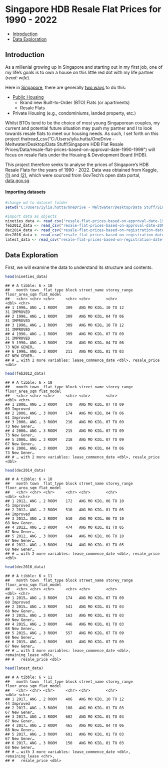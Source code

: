 Singapore HDB Resale Flat Prices for 1990 - 2022
================

-   <a href="#introduction" id="toc-introduction">Introduction</a>
-   <a href="#data-exploration" id="toc-data-exploration">Data
    Exploration</a>

## Introduction

As a millenial growing up in Singapore and starting out in my first job,
one of my life’s goals is to own a house on this little red dot with my
life partner (*read: wife*).

Here in [Singapore](https://en.wikipedia.org/wiki/Singapore), there are
generally [two
ways](https://www.propertyguru.com.sg/property-guides/the-different-types-of-housing-in-singapore-9916)
to do this:

-   [Public
    Housing](https://www.hdb.gov.sg/about-us/our-role/public-housing-a-singapore-icon)
    -   Brand new Built-to-Order (BTO) Flats (or apartments)
    -   Resale Flats
-   Private Housing (e.g., condominiums, landed property, etc.)

Whilst BTOs tend to be the choice of most young Singaporean couples, my
current and potential future situation may push my partner and I to look
towards resale flats to meet our housing needs. As such, I set forth on
this project thatread_csv(“C:/Users/iylia.hutta/OneDrive -
Meltwater/Desktop/Data Stuff/Singapore HDB Flat Resale
Prices/Data/resale-flat-prices-based-on-approval-date-1990-1999”) will
focus on resale flats under the Housing & Development Board (HDB).

This project therefore seeks to analyse the prices of Singapore’s HDB
Resale Flats for the years of 1990 - 2022. Data was obtained from
Kaggle,
[(1)](https://www.kaggle.com/datasets/syrahmadi/resale-hdb-flat-prices-2000-2022)
and
[(2)](https://www.kaggle.com/datasets/chngyuanlongrandy/hdb-prices-with-closest-mrt-distance),
which were sourced from GovTech’s open data portal,
[data.gov.sg](https://data.gov.sg/dataset/resale-flat-prices).

#### Importing datasets

``` r
#change wd to dataset folder
setwd("C:/Users/iylia.hutta/OneDrive - Meltwater/Desktop/Data Stuff/Singapore HDB Flat Resale Prices/Data")

#import data as objects
nineties_data <- read_csv("resale-flat-prices-based-on-approval-date-1990-1999.csv")
feb2012_data <- read_csv("resale-flat-prices-based-on-approval-date-2000-feb-2012.csv")
dec2014_data <- read_csv("resale-flat-prices-based-on-registration-date-from-mar-2012-to-dec-2014.csv")
dec2016_data <- read_csv("resale-flat-prices-based-on-registration-date-from-jan-2015-to-dec-2016.csv")
latest_data <- read_csv("resale-flat-prices-based-on-registration-date-from-jan-2017-onwards.csv")
```

## Data Exploration

First, we will examine the data to understand its structure and
contents.

``` r
head(nineties_data)
```

    ## # A tibble: 6 × 10
    ##   month town  flat_type block street_name storey_range floor_area_sqm flat_model
    ##   <chr> <chr> <chr>     <chr> <chr>       <chr>                 <dbl> <chr>     
    ## 1 1990… ANG … 1 ROOM    309   ANG MO KIO… 10 TO 12                 31 IMPROVED  
    ## 2 1990… ANG … 1 ROOM    309   ANG MO KIO… 04 TO 06                 31 IMPROVED  
    ## 3 1990… ANG … 1 ROOM    309   ANG MO KIO… 10 TO 12                 31 IMPROVED  
    ## 4 1990… ANG … 1 ROOM    309   ANG MO KIO… 07 TO 09                 31 IMPROVED  
    ## 5 1990… ANG … 3 ROOM    216   ANG MO KIO… 04 TO 06                 73 NEW GENER…
    ## 6 1990… ANG … 3 ROOM    211   ANG MO KIO… 01 TO 03                 67 NEW GENER…
    ## # … with 2 more variables: lease_commence_date <dbl>, resale_price <dbl>

``` r
head(feb2012_data)
```

    ## # A tibble: 6 × 10
    ##   month town  flat_type block street_name storey_range floor_area_sqm flat_model
    ##   <chr> <chr> <chr>     <chr> <chr>       <chr>                 <dbl> <chr>     
    ## 1 2000… ANG … 3 ROOM    170   ANG MO KIO… 07 TO 09                 69 Improved  
    ## 2 2000… ANG … 3 ROOM    174   ANG MO KIO… 04 TO 06                 61 Improved  
    ## 3 2000… ANG … 3 ROOM    216   ANG MO KIO… 07 TO 09                 73 New Gener…
    ## 4 2000… ANG … 3 ROOM    215   ANG MO KIO… 07 TO 09                 73 New Gener…
    ## 5 2000… ANG … 3 ROOM    218   ANG MO KIO… 07 TO 09                 67 New Gener…
    ## 6 2000… ANG … 3 ROOM    320   ANG MO KIO… 04 TO 06                 73 New Gener…
    ## # … with 2 more variables: lease_commence_date <dbl>, resale_price <dbl>

``` r
head(dec2014_data)
```

    ## # A tibble: 6 × 10
    ##   month town  flat_type block street_name storey_range floor_area_sqm flat_model
    ##   <chr> <chr> <chr>     <chr> <chr>       <chr>                 <dbl> <chr>     
    ## 1 2012… ANG … 2 ROOM    172   ANG MO KIO… 06 TO 10                 45 Improved  
    ## 2 2012… ANG … 2 ROOM    510   ANG MO KIO… 01 TO 05                 44 Improved  
    ## 3 2012… ANG … 3 ROOM    610   ANG MO KIO… 06 TO 10                 68 New Gener…
    ## 4 2012… ANG … 3 ROOM    474   ANG MO KIO… 01 TO 05                 67 New Gener…
    ## 5 2012… ANG … 3 ROOM    604   ANG MO KIO… 06 TO 10                 67 New Gener…
    ## 6 2012… ANG … 3 ROOM    154   ANG MO KIO… 01 TO 05                 68 New Gener…
    ## # … with 2 more variables: lease_commence_date <dbl>, resale_price <dbl>

``` r
head(dec2016_data)
```

    ## # A tibble: 6 × 11
    ##   month town  flat_type block street_name storey_range floor_area_sqm flat_model
    ##   <chr> <chr> <chr>     <chr> <chr>       <chr>                 <dbl> <chr>     
    ## 1 2015… ANG … 3 ROOM    174   ANG MO KIO… 07 TO 09                 60 Improved  
    ## 2 2015… ANG … 3 ROOM    541   ANG MO KIO… 01 TO 03                 68 New Gener…
    ## 3 2015… ANG … 3 ROOM    163   ANG MO KIO… 01 TO 03                 69 New Gener…
    ## 4 2015… ANG … 3 ROOM    446   ANG MO KIO… 01 TO 03                 68 New Gener…
    ## 5 2015… ANG … 3 ROOM    557   ANG MO KIO… 07 TO 09                 68 New Gener…
    ## 6 2015… ANG … 3 ROOM    603   ANG MO KIO… 07 TO 09                 67 New Gener…
    ## # … with 3 more variables: lease_commence_date <dbl>, remaining_lease <dbl>,
    ## #   resale_price <dbl>

``` r
head(latest_data)
```

    ## # A tibble: 6 × 11
    ##   month town  flat_type block street_name storey_range floor_area_sqm flat_model
    ##   <chr> <chr> <chr>     <chr> <chr>       <chr>                 <dbl> <chr>     
    ## 1 2017… ANG … 2 ROOM    406   ANG MO KIO… 10 TO 12                 44 Improved  
    ## 2 2017… ANG … 3 ROOM    108   ANG MO KIO… 01 TO 03                 67 New Gener…
    ## 3 2017… ANG … 3 ROOM    602   ANG MO KIO… 01 TO 03                 67 New Gener…
    ## 4 2017… ANG … 3 ROOM    465   ANG MO KIO… 04 TO 06                 68 New Gener…
    ## 5 2017… ANG … 3 ROOM    601   ANG MO KIO… 01 TO 03                 67 New Gener…
    ## 6 2017… ANG … 3 ROOM    150   ANG MO KIO… 01 TO 03                 68 New Gener…
    ## # … with 3 more variables: lease_commence_date <dbl>, remaining_lease <chr>,
    ## #   resale_price <dbl>
